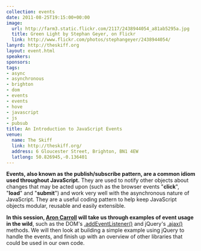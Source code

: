 ```yaml
---
collection: events
date: 2011-08-25T19:15:00+00:00
image: 
  url: http://farm3.static.flickr.com/2117/2438944054_a81ab5295a.jpg
  title: Green Light by Stephan Geyer, on Flickr
  link: http://www.flickr.com/photos/stephangeyer/2438944054/
lanyrd: http://theskiff.org
layout: event.html
speakers: 
sponsors: 
tags: 
- async
- asynchronous
- brighton
- dom
- events
- events
- hove
- javascript
- js
- pubsub
title: An Introduction to JavaScript Events
venue: 
  name: The Skiff
  link: http://theskiff.org/
  address: 6 Gloucester Street, Brighton, BN1 4EW
  latlong: 50.826945,-0.136401
---
```


<p class="summary"><strong>Events, also known as the publish/subscribe pattern, are a common idiom used throughout JavaScript.</strong> They are used to notify other objects about changes that may be acted upon (such as the browser events "<strong>click</strong>", "<strong>load</strong>" and "<strong>submit</strong>") and work very well with the asynchronous nature of JavaScript. They are a useful coding pattern to help keep JavaScript objects modular, reusable and easily extensible.</p>

<p><strong>In this session, <a href="http://aroncarroll.com">Aron Carroll</a> will take us through examples of event usage in the wild</strong>, such as the DOM's <a href="https://developer.mozilla.org/en/DOM/element.addEventListener">.addEventListener()</a> and jQuery's <a href="http://api.jquery.com/jQuery.ajax/">.ajax()</a> methods. We will then look at building a simple example using jQuery to handle the events, and finish up with an overview of other libraries that could be used in our own code.</p>
